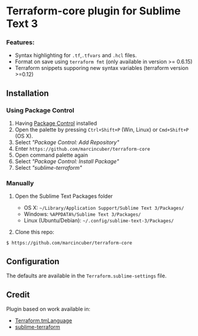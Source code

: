 Terraform-core plugin for Sublime Text 3
====================================

### Features:

* Syntax highlighting for `.tf`,`.tfvars` and `.hcl` files.
* Format on save using `terraform fmt` (only available in version >= 0.6.15)
* Terraform snippets supporing new syntax variables (terraform version >=0.12)

Installation
------------

### Using Package Control

1. Having [Package Control](https://packagecontrol.io/installation) installed
2. Open the palette by pressing `Ctrl+Shift+P` (Win, Linux) or `Cmd+Shift+P` (OS X).
3. Select _"Package Control: Add Repository"_
4. Enter `https://github.com/marcincuber/terraform-core`
5. Open command palette again
6. Select _"Package Control: Install Package"_
7. Select _"sublime-terraform"_

### Manually

1. Open the Sublime Text Packages folder
    - OS X: `~/Library/Application Support/Sublime Text 3/Packages/`
    - Windows: `%APPDATA%/Sublime Text 3/Packages/`
    - Linux (Ubuntu/Debian): `~/.config/sublime-text-3/Packages/`

2. Clone this repo:

```
$ https://github.com/marcincuber/terraform-core
```

## Configuration

The defaults are available in the `Terraform.sublime-settings` file.

## Credit

Plugin based on work available in:

- [Terraform.tmLanguage](https://github.com/alexlouden/Terraform.tmLanguage)
- [sublime-terraform](https://github.com/tmichel/sublime-terraform)
